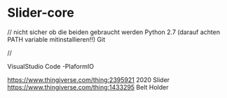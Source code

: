# Slider-core

// nicht sicher ob die beiden gebraucht werden
Python 2.7 (darauf achten PATH variable mitinstallieren!!)
Git

//

VisualStudio Code
  -PlaformIO

https://www.thingiverse.com/thing:2395921 2020 Slider
https://www.thingiverse.com/thing:1433295 Belt Holder
